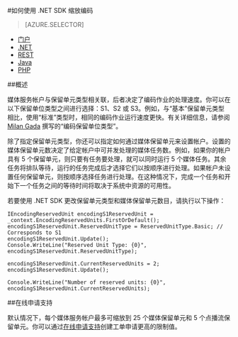 <properties 
	pageTitle="如何添加编码单元" 
	description="了解如何使用 .NET 添加编码单元"  
	services="media-services" 
	documentationCenter="" 
	authors="juliako" 
	manager="erikre" 
	editor=""/>

<tags 
	ms.service="media-services" 
	ms.workload="media" 
	ms.tgt_pltfrm="na" 
	ms.devlang="na" 
	ms.topic="article" 
 	ms.date="09/01/2016"
	wacn.date="10/10/2016"
	ms.author="juliako;milangada;gtrifonov"/>


#如何使用 .NET SDK 缩放编码

> [AZURE.SELECTOR]
- [门户](/documentation/articles/media-services-portal-encoding-units/)
- [.NET](/documentation/articles/media-services-dotnet-encoding-units/)
- [REST](https://msdn.microsoft.com/zh-cn/library/azure/dn859236.aspx)
- [Java](https://github.com/southworkscom/azure-sdk-for-media-services-java-samples)
- [PHP](https://github.com/Azure/azure-sdk-for-php/tree/master/examples/MediaServices)

##概述

媒体服务帐户与保留单元类型相关联，后者决定了编码作业的处理速度。你可以在以下保留单位类型之间进行选择：S1、S2 或 S3。例如，与“基本”保留单元类型相比，使用“标准”类型时，相同的编码作业运行速度更快。有关详细信息，请参阅 [Milan Gada](https://azure.microsoft.com/blog/high-speed-encoding-with-azure-media-services/) 撰写的“编码保留单位类型”。

除了指定保留单元类型，你还可以指定如何通过媒体保留单元来设置帐户。设置的媒体保留单元数决定了给定帐户中可并发处理的媒体任务数。例如，如果你的帐户具有 5 个保留单元，则只要有任务要处理，就可以同时运行 5 个媒体任务。其余任务将排队等待，运行的任务完成后才选择它们以按顺序进行处理。如果帐户未设置任何保留单元，则按顺序选择任务进行处理。在这种情况下，完成一个任务和开始下一个任务之间的等待时间将取决于系统中资源的可用性。

若要使用 .NET SDK 更改保留单元类型和媒体保留单元数目，请执行以下操作：

	IEncodingReservedUnit encodingS1ReservedUnit = _context.EncodingReservedUnits.FirstOrDefault();
	encodingS1ReservedUnit.ReservedUnitType = ReservedUnitType.Basic; // Corresponds to S1
	encodingS1ReservedUnit.Update();
	Console.WriteLine("Reserved Unit Type: {0}", encodingS1ReservedUnit.ReservedUnitType);
	
	encodingS1ReservedUnit.CurrentReservedUnits = 2;
	encodingS1ReservedUnit.Update();
	
	Console.WriteLine("Number of reserved units: {0}", encodingS1ReservedUnit.CurrentReservedUnits);

##在线申请支持

默认情况下，每个媒体服务帐户最多可缩放到 25 个媒体保留单元和 5 个点播流保留单元。你可以通过[在线申请支持](/support/support-ticket-form/?l=zh-cn)创建工单申请更高的限制值。



<!---HONumber=Mooncake_0926_2016-->